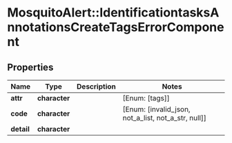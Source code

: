 # MosquitoAlert::IdentificationtasksAnnotationsCreateTagsErrorComponent


## Properties
Name | Type | Description | Notes
------------ | ------------- | ------------- | -------------
**attr** | **character** |  | [Enum: [tags]] 
**code** | **character** |  | [Enum: [invalid_json, not_a_list, not_a_str, null]] 
**detail** | **character** |  | 


